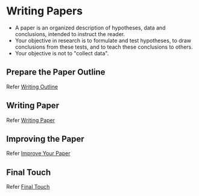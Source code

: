 # Writing Papers

- A paper is an organized description of hypotheses, data and conclusions, intended to instruct the reader.
- Your objective in research is to formulate and test hypotheses, to draw conclusions from these tests, and to teach these conclusions to others.
- Your objective is not to "collect data".

## Prepare the Paper Outline

Refer [Writing Outline](4_A_PhD_WP_Outline.md)

## Writing Paper

Refer [Writing Paper](4_B_PhD_WP_Writing_Paper.md)

## Improving the Paper

Refer [Improve Your Paper](4_C_PhD_WP_Improve_Your_Paper.md)

## Final Touch

Refer [Final Touch](4_D_PhD_WP_Final_Touch.md)